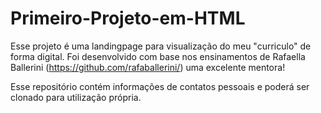 # Primeiro-Projeto-em-HTML

Esse projeto é uma landingpage para visualização do meu "curriculo" de forma digital.
Foi desenvolvido com base nos ensinamentos de Rafaella Ballerini (https://github.com/rafaballerini/) uma excelente mentora!

Esse repositório contém informações de contatos pessoais e poderá ser clonado para utilização própria.
